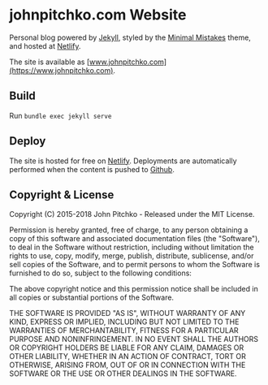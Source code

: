 
# johnpitchko.com Website

Personal blog powered by [Jekyll](http://jekyllrb.com/), styled by the [Minimal Mistakes](https://mmistakes.github.io/minimal-mistakes/) theme, and hosted at [Netlify](https://www.netlify.com).

The site is available as [www.johnpitchko.com](https://www.johnpitchko.com).

## Build

Run `bundle exec jekyll serve`

## Deploy

The site is hosted for free on [Netlify](https://www.netlify.com). Deployments are automatically performed when the content is pushed to [Github](https://www.github.com).

## Copyright & License

Copyright (C) 2015-2018 John Pitchko - Released under the MIT License.

Permission is hereby granted, free of charge, to any person obtaining a copy of this software and associated documentation files (the "Software"), to deal in the Software without restriction, including without limitation the rights to use, copy, modify, merge, publish, distribute, sublicense, and/or sell copies of the Software, and to permit persons to whom the Software is furnished to do so, subject to the following conditions:

The above copyright notice and this permission notice shall be included in all copies or substantial portions of the Software.

THE SOFTWARE IS PROVIDED "AS IS", WITHOUT WARRANTY OF ANY KIND, EXPRESS OR IMPLIED, INCLUDING BUT NOT LIMITED TO THE WARRANTIES OF MERCHANTABILITY, FITNESS FOR A PARTICULAR PURPOSE AND
NONINFRINGEMENT. IN NO EVENT SHALL THE AUTHORS OR COPYRIGHT HOLDERS BE LIABLE FOR ANY CLAIM, DAMAGES OR OTHER LIABILITY, WHETHER IN AN ACTION OF CONTRACT, TORT OR OTHERWISE, ARISING FROM, OUT OF OR IN CONNECTION WITH THE SOFTWARE OR THE USE OR OTHER DEALINGS IN THE SOFTWARE.
